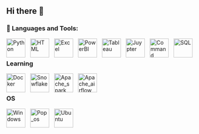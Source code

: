 ## Hi there 👋
                                                                                                                                   
### 🧰 Languages and Tools:

<img align="left" alt="Python" width="50px" style="padding-right:10px;" src="https://cdn.jsdelivr.net/gh/devicons/devicon/icons/python/python-plain.svg" />
<img align="left" alt="HTML" width="50px" style="padding-right:10px;" src="https://cdn.jsdelivr.net/gh/devicons/devicon/icons/html5/html5-plain.svg" />
<img align="left" alt="Excel" width="50px" style="padding-right:10px;" src="https://img.icons8.com/?size=100&id=13654&format=png&color=000000" />
<img align="left" alt="PowerBI" width="50px" style="padding-right:10px;" src="https://img.icons8.com/?size=100&id=Ny0t2MYrJ70p&format=png&color=000000" />
<img align="left" alt="Tableau" width="50px" style="padding-right:10px;" src="https://img.icons8.com/?size=100&id=9Kvi1p1F0tUo&format=png&color=000000" />
<img align="left" alt="Juypter" width="50px" style="padding-right:10px;" src="https://www.vectorlogo.zone/logos/jupyter/jupyter-icon.svg" />
<img align="left" alt="Command" width="50px" style="padding-right:10px;" src="https://img.icons8.com/?size=100&id=19291&format=png&color=000000" />
<img align="left" alt="SQL" width="50px" style="padding-right:10px;" src="https://img.icons8.com/?size=100&id=Lk9yC4HS5r3p&format=png&color=000000" />

<br />

# 

### Learning

<img align="left" alt="Docker" width="50px" style="padding-right:10px;" src="https://img.icons8.com/?size=100&id=22813&format=png&color=000000" />
<img align="left" alt="Snowflake" width="50px" style="padding-right:10px;" src="https://img.icons8.com/?size=100&id=wgC4n5niQXU_&format=png&color=000000" />
<img align="left" alt="Apache_spark" width="50px" style="padding-right:10px;" src="https://upload.wikimedia.org/wikipedia/commons/f/f3/Apache_Spark_logo.svg" />
<img align="left" alt="Apache_airflow" width="50px" style="padding-right:10px;" src="(https://github.com/Nick-Doan/Nick-Doan/assets/160164886/39bc2a33-93ff-4a18-98c6-1ef0c2d3e648)"
 />
<br />

#

### OS

<img align="left" alt="Windows" width="50px" style="padding-right:10px;" src= "https://img.icons8.com/?size=100&id=108792&format=png&color=000000" />
<img align="left" alt="Pop_os" width="50px" style="padding-right:10px;" src= "https://img.icons8.com/?size=100&id=PKDtxqyKdkxU&format=png&color=000000" />
<img align="left" alt="Ubuntu" width="50px" style="padding-right:10px;" src= "https://img.icons8.com/?size=100&id=jboFV8ZOXgZR&format=png&color=000000" />



<!--

**Nick-Doan/Nick-Doan** is a ✨ _special_ ✨ repository because its `README.md` (this file) appears on your GitHub profile.

Here are some ideas to get you started:

- 🔭 I’m currently working on ...
- 🌱 I’m currently learning ...
- 👯 I’m looking to collaborate on ...
- 🤔 I’m looking for help with ...
- 💬 Ask me about ...
- 📫 How to reach me: ...
- 😄 Pronouns: ...
- ⚡ Fun fact: ...
-->
